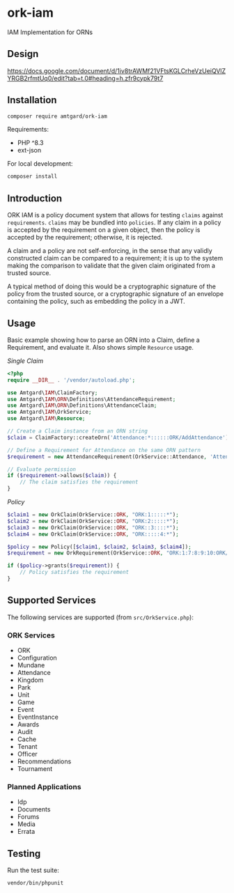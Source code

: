 # ork-iam

IAM Implementation for ORNs

## Design

https://docs.google.com/document/d/1iv8trAWMf21VFtsKGLCrheVzUeiQVlZYRGB2rfmtUq0/edit?tab=t.0#heading=h.zfr9cypk79t7

## Installation

```bash
composer require amtgard/ork-iam
```

Requirements:
- PHP ^8.3
- ext-json

For local development:
```bash
composer install
```

## Introduction
ORK IAM is a policy document system that allows for testing `claims` against `requirements`. `claims` may be bundled into `policies`. If any claim in a policy is accepted by the requirement on a given object, then the policy is accepted by the requirement; otherwise, it is rejected.

A claim and a policy are not self-enforcing, in the sense that any validly constructed claim can be compared to a requirement; it is up to the system making the comparison to validate that the given claim originated from a trusted source.

A typical method of doing this would be a cryptographic signature of the policy from the trusted source, or a cryptographic signature of an envelope containing the policy, such as embedding the policy in a JWT.

## Usage

Basic example showing how to parse an ORN into a Claim, define a Requirement, and evaluate it. Also shows simple `Resource` usage.

_Single Claim_
```php
<?php
require __DIR__ . '/vendor/autoload.php';

use Amtgard\IAM\ClaimFactory;
use Amtgard\IAM\ORN\Definitions\AttendanceRequirement;
use Amtgard\IAM\ORN\Definitions\AttendanceClaim;
use Amtgard\IAM\OrkService;
use Amtgard\IAM\Resource;

// Create a Claim instance from an ORN string
$claim = ClaimFactory::createOrn('Attendance:*::::::ORK/AddAttendance'); // => AttendanceClaim

// Define a Requirement for Attendance on the same ORN pattern
$requirement = new AttendanceRequirement(OrkService::Attendance, 'Attendance:1:2:3:4:5:6:ORK/AddAttendance');

// Evaluate permission
if ($requirement->allows($claim)) {
    // The claim satisfies the requirement
}
```

_Policy_
```php
$claim1 = new OrkClaim(OrkService::ORK, "ORK:1:::::*");
$claim2 = new OrkClaim(OrkService::ORK, "ORK:2:::::*");
$claim3 = new OrkClaim(OrkService::ORK, "ORK::3::::*");
$claim4 = new OrkClaim(OrkService::ORK, "ORK:::::4:*");

$policy = new Policy([$claim1, $claim2, $claim3, $claim4]);
$requirement = new OrkRequirement(OrkService::ORK, "ORK:1:7:8:9:10:ORK/AddKingdom");

if ($policy->grants($requirement)) {
    // Policy satisfies the requirement
}
```

## Supported Services

The following services are supported (from `src/OrkService.php`):

### ORK Services
- ORK
- Configuration
- Mundane
- Attendance
- Kingdom
- Park
- Unit
- Game
- Event
- EventInstance
- Awards
- Audit
- Cache
- Tenant
- Officer
- Recommendations
- Tournament

### Planned Applications
- Idp
- Documents
- Forums
- Media
- Errata

## Testing

Run the test suite:
```bash
vendor/bin/phpunit
```

